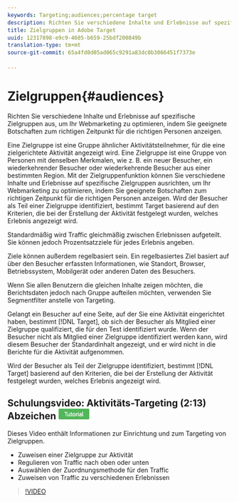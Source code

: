 ```yaml
---
keywords: Targeting;audiences;percentage target
description: Richten Sie verschiedene Inhalte und Erlebnisse auf spezifische Zielgruppen in Adobe Target aus, um Ihr Webmarketing zu optimieren, indem Sie geeignete Botschaften zum richtigen Zeitpunkt für die richtigen Personen anzeigen.
title: Zielgruppen in Adobe Target
uuid: 12317898-e9c9-4605-b659-25bdf200849b
translation-type: tm+mt
source-git-commit: 65a4fd0d05ad065c9291a83dc0b3066451f7373e

---
```



# Zielgruppen{#audiences}

Richten Sie verschiedene Inhalte und Erlebnisse auf spezifische Zielgruppen aus, um Ihr Webmarketing zu optimieren, indem Sie geeignete Botschaften zum richtigen Zeitpunkt für die richtigen Personen anzeigen.

Eine Zielgruppe ist eine Gruppe ähnlicher Aktivitätsteilnehmer, für die eine zielgerichtete Aktivität angezeigt wird.  Eine Zielgruppe ist eine Gruppe von Personen mit denselben Merkmalen, wie z. B. ein neuer Besucher, ein wiederkehrender Besucher oder wiederkehrende Besucher aus einer bestimmten Region. Mit der Zielgruppenfunktion können Sie verschiedene Inhalte und Erlebnisse auf spezifische Zielgruppen ausrichten, um Ihr Webmarketing zu optimieren, indem Sie geeignete Botschaften zum richtigen Zeitpunkt für die richtigen Personen anzeigen. Wird der Besucher als Teil einer Zielgruppe identifiziert, bestimmt Target basierend auf den Kriterien, die bei der Erstellung der Aktivität festgelegt wurden, welches Erlebnis angezeigt wird.

Standardmäßig wird Traffic gleichmäßig zwischen Erlebnissen aufgeteilt. Sie können jedoch  Prozentsatzziele für jedes Erlebnis angeben.

Ziele können außerdem regelbasiert sein. Ein regelbasiertes Ziel basiert auf über den Besucher erfassten Informationen, wie Standort, Browser, Betriebssystem, Mobilgerät oder anderen Daten des Besuchers.

Wenn Sie allen Benutzern die gleichen Inhalte zeigen möchten, die Berichtsdaten jedoch nach Gruppe aufteilen möchten, verwenden Sie Segmentfilter anstelle von Targeting.

Gelangt ein Besucher auf eine Seite, auf der Sie eine Aktivität eingerichtet haben, bestimmt [!DNL Target], ob sich der Besucher als Mitglied einer Zielgruppe qualifiziert, die für den Test identifiziert wurde. Wenn der Besucher nicht als Mitglied einer Zielgruppe identifiziert werden kann, wird diesem Besucher der Standardinhalt angezeigt, und er wird nicht in die Berichte für die Aktivität aufgenommen.

Wird der Besucher als Teil der Zielgruppe identifiziert, bestimmt [!DNL Target] basierend auf den Kriterien, die bei der Erstellung der Aktivität festgelegt wurden, welches Erlebnis angezeigt wird.

## Schulungsvideo: Aktivitäts-Targeting  (2:13) Abzeichen ![für Übungen](/help/assets/tutorial.png)

Dieses Video enthält Informationen zur Einrichtung und zum Targeting von Zielgruppen.

* Zuweisen einer Zielgruppe zur Aktivität
* Regulieren von Traffic nach oben oder unten
* Auswählen der Zuordnungsmethode für den Traffic
* Zuweisen von Traffic zu verschiedenen Erlebnissen

>[!VIDEO](https://video.tv.adobe.com/v/17385)
